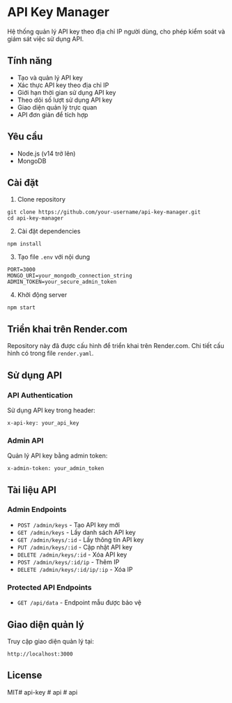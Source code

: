 # API Key Manager

Hệ thống quản lý API key theo địa chỉ IP người dùng, cho phép kiểm soát và giám sát việc sử dụng API.

## Tính năng

- Tạo và quản lý API key
- Xác thực API key theo địa chỉ IP
- Giới hạn thời gian sử dụng API key
- Theo dõi số lượt sử dụng API key
- Giao diện quản lý trực quan
- API đơn giản để tích hợp

## Yêu cầu

- Node.js (v14 trở lên)
- MongoDB

## Cài đặt

1. Clone repository
```
git clone https://github.com/your-username/api-key-manager.git
cd api-key-manager
```

2. Cài đặt dependencies
```
npm install
```

3. Tạo file `.env` với nội dung
```
PORT=3000
MONGO_URI=your_mongodb_connection_string
ADMIN_TOKEN=your_secure_admin_token
```

4. Khởi động server
```
npm start
```

## Triển khai trên Render.com

Repository này đã được cấu hình để triển khai trên Render.com. Chi tiết cấu hình có trong file `render.yaml`.

## Sử dụng API

### API Authentication

Sử dụng API key trong header:
```
x-api-key: your_api_key
```

### Admin API

Quản lý API key bằng admin token:
```
x-admin-token: your_admin_token
```

## Tài liệu API

### Admin Endpoints

- `POST /admin/keys` - Tạo API key mới
- `GET /admin/keys` - Lấy danh sách API key
- `GET /admin/keys/:id` - Lấy thông tin API key
- `PUT /admin/keys/:id` - Cập nhật API key
- `DELETE /admin/keys/:id` - Xóa API key
- `POST /admin/keys/:id/ip` - Thêm IP
- `DELETE /admin/keys/:id/ip/:ip` - Xóa IP

### Protected API Endpoints

- `GET /api/data` - Endpoint mẫu được bảo vệ

## Giao diện quản lý

Truy cập giao diện quản lý tại:
```
http://localhost:3000
```

## License

MIT#   a p i - k e y  
 #   a p i  
 #   a p i  
 